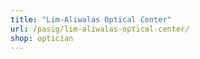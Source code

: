 ```yaml
---
title: "Lim-Aliwalas Optical Center"
url: /pasig/lim-aliwalas-optical-center/
shop: optician
---
```

